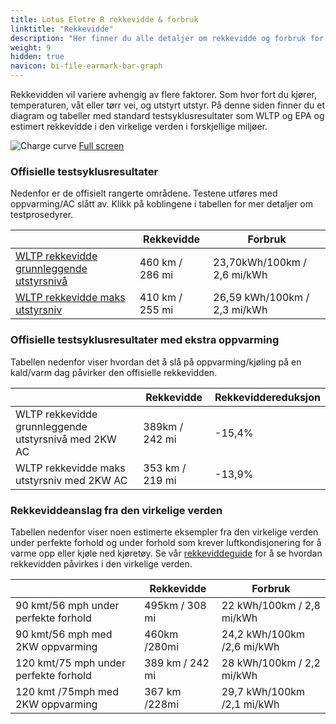 ```yaml
---
title: Lotus Eletre R rekkevidde & forbruk
linktitle: "Rekkevidde"
description: "Her finner du alle detaljer om rekkevidde og forbruk for Lotus Eletre R."
weight: 9
hidden: true
navicon: bi-file-earmark-bar-graph
---
```

<!-- markdownlint-disable MD033 -->
<!-- markdownlint-disable MD010 -->

Rekkevidden vil variere avhengig av flere faktorer. Som hvor fort du kjører, temperaturen, våt eller tørr vei, og utstyrt utstyr. På denne siden finner du et diagram og tabeller med standard testsyklusresultater som WLTP og EPA og estimert rekkevidde i den virkelige verden i forskjellige miljøer.

<img class="img-fluid" alt="Charge curve" src="../range.svg"/>
<a href="../range.svg">Full screen</a>

### Offisielle testsyklusresultater

Nedenfor er de offisielt rangerte områdene. Testene utføres med oppvarming/AC slått av. Klikk på koblingene i tabellen for mer detaljer om testprosedyrer.

<div class="table-responsive">
<table class="table table-striped border">
	<thead>
		<tr>
			<th>
			</th>
			<th>
				Rekkevidde
			</th>
			<th>
				Forbruk
			</th>
		</tr>
	</thead>
	<tbody>
		<tr>
			<td>
				<a href="../../../../../guides/understandingrange/wltp/ ">
					WLTP rekkevidde grunnleggende utstyrsnivå
				</a>
			</td>
			<td>
				460 km / 286 mi
			</td>
			<td>
				23,70kWh/100km / 2,6 mi/kWh
			</td>
		</tr>
		<tr>
			<td>
				<a href="../../../../../guides/understandingrange/wltp/ ">
					WLTP rekkevidde maks utstyrsniv
				</a>
			</td>
			<td>
				410 km / 255 mi
			</td>
			<td>
				26,59 kWh/100km / 2,3 mi/kWh
			</td>
		</tr>
	</tbody>
</table>
</div>

### Offisielle testsyklusresultater med ekstra oppvarming

Tabellen nedenfor viser hvordan det å slå på oppvarming/kjøling på en kald/varm dag påvirker den offisielle rekkevidden.

<div class="table-responsive">
<table class="table table-striped border">
	<thead>
		<tr>
			<th>
			</th>
			<th>
				Rekkevidde
			</th>
			<th>
				Rekkeviddereduksjon
			</th>
		</tr>
	</thead>
	<tbody>
		<tr>
			<td>
				WLTP rekkevidde grunnleggende utstyrsnivå med 2KW AC
			</td>
			<td>
				 389km / 242 mi 
			</td>
			<td>
				-15,4%
			</td>
		</tr>
		<tr>
			<td>
				WLTP rekkevidde maks utstyrsniv med 2KW AC
			</td>
			<td>
				353 km / 219 mi
			</td>
			<td>
				-13,9%
			</td>
		</tr>
	</tbody>
</table>
</div>

### Rekkeviddeanslag fra den virkelige verden

Tabellen nedenfor viser noen estimerte eksempler fra den virkelige verden under perfekte forhold og under forhold som krever luftkondisjonering for å varme opp eller kjøle ned kjøretøy. Se vår [rekkeviddeguide](../../../../../guides/understandingrange/) for å se hvordan rekkevidden påvirkes i den virkelige verden.

<div class="table-responsive">
<table class="table table-striped border">
	<thead>
		<tr>
			<th>
			</th>
			<th>
				Rekkevidde
			</th>
			<th>
				Forbruk
			</th>
		</tr>
	</thead>
	<tbody>
		<tr>
			<td>
				90 kmt/56 mph under perfekte forhold
			</td>
			<td>
				495km / 308 mi
			</td>
			<td>
				22 kWh/100km / 2,8 mi/kWh
			</td>
		</tr>
		<tr>
			<td>
				90 kmt/56 mph med 2KW oppvarming
			</td>
			<td>
				460km /280mi
			</td>
			<td>
				24,2 kWh/100km /2,6 mi/kWh 
			</td>
		</tr>
		<tr>
			<td>
				120 kmt/75 mph under perfekte forhold
			</td>
			<td>
				389 km / 242 mi
			</td>
			<td>
				28 kWh/100km / 2,2 mi/kWh
			</td>
		</tr>
		<tr>
			<td>
				120 kmt /75mph med 2KW oppvarming
			</td>
			<td>
				367 km /228mi
			</td>
			<td>
				29,7 kWh/100km /2,1 mi/kWh
			</td>
		</tr>
	</tbody>
</table>
</div>
